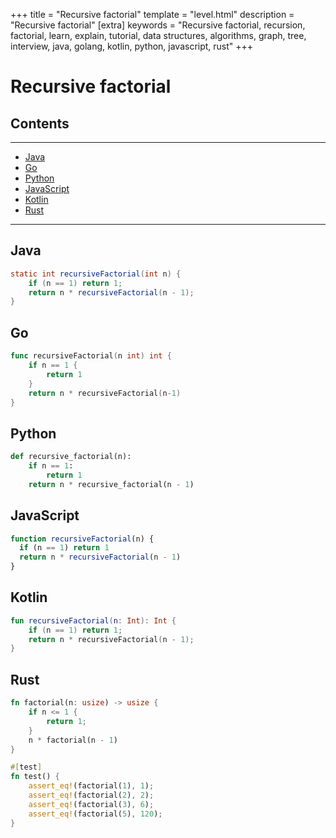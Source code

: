 +++
title = "Recursive factorial"
template = "level.html"
description = "Recursive factorial"
[extra]
    keywords = "Recursive factorial, recursion, factorial, learn, explain, tutorial, data structures, algorithms, graph, tree, interview, java, golang, kotlin, python, javascript, rust"
+++

# Recursive factorial

## Contents

---

- [Java](#java)
- [Go](#go)
- [Python](#python)
- [JavaScript](#javascript)
- [Kotlin](#kotlin)
- [Rust](#rust)

---



<div id="java"/>

## Java
```java
static int recursiveFactorial(int n) {
    if (n == 1) return 1;
    return n * recursiveFactorial(n - 1);
}
```



<div id="go"/>

## Go
```go
func recursiveFactorial(n int) int {
	if n == 1 {
		return 1
	}
	return n * recursiveFactorial(n-1)
}
```



<div id="python"/>

## Python
```python
def recursive_factorial(n):
    if n == 1:
        return 1
    return n * recursive_factorial(n - 1)
```


<div id="javascript"/>

## JavaScript
```javascript
function recursiveFactorial(n) {
  if (n == 1) return 1
  return n * recursiveFactorial(n - 1)
}
```


<div id="kotlin"/>

## Kotlin
```kotlin
fun recursiveFactorial(n: Int): Int {
    if (n == 1) return 1;
    return n * recursiveFactorial(n - 1);
}
```

<div id="rust"/>

## Rust
```rust
fn factorial(n: usize) -> usize {
    if n <= 1 {
        return 1;
    }
    n * factorial(n - 1)
}

#[test]
fn test() {
    assert_eq!(factorial(1), 1);
    assert_eq!(factorial(2), 2);
    assert_eq!(factorial(3), 6);
    assert_eq!(factorial(5), 120);
}
```